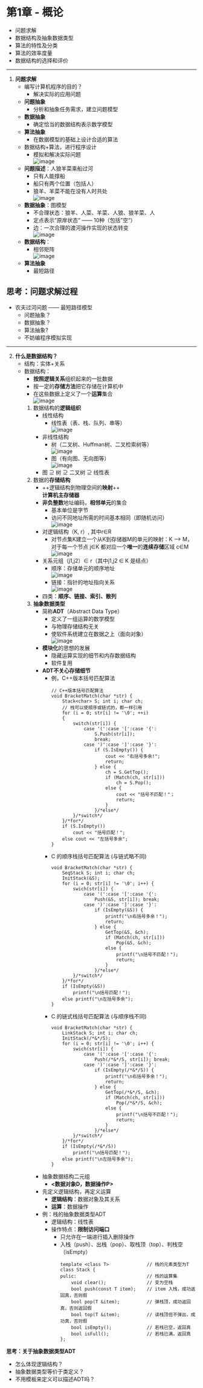 # 第1章 - 概论
* 问题求解
* 数据结构及抽象数据类型
* 算法的特性及分类
* 算法的效率度量
* 数据结构的选择和评价

---
1. **问题求解**
	* 编写计算机程序的目的？
		- 解决实际的应用问题
	- **问题抽象**
		- 分析和抽象任务需求，建立问题模型
	- **数据抽象**
		- 确定恰当的数据结构表示数学模型
	- **算法抽象**
		- 在数据模型的基础上设计合适的算法
	- 数据结构+算法，进行程序设计
		- 模拟和解决实际问题  
		![image](https://github.com/muyanbiao/program_design_and_algorithm/blob/master/data_structure/week1/Resources/data_structure_defination.png)
	* **问题描述**：人狼羊菜乘船过河
		- 只有人能撑船
		- 船只有两个位置（包括人）
		- 狼羊、羊菜不能在没有人时共处  
		![image](https://github.com/muyanbiao/program_design_and_algorithm/blob/master/data_structure/week1/Resources/man_wolf_sheep_greens1.png)  
	- **数据抽象**：图模型
		- 不合理状态：狼羊、人菜、羊菜、人狼、狼羊菜、人
		- 定点表示”原岸状态“ —— 10种（包括”空“）
		- 边：一次合理的渡河操作实现的状态转变  
		![image](https://github.com/muyanbiao/program_design_and_algorithm/blob/master/data_structure/week1/Resources/man_wolf_sheep_greens2.png)  
	- **数据结构**：
		- 相邻矩阵  
		![image](https://github.com/muyanbiao/program_design_and_algorithm/blob/master/data_structure/week1/Resources/man_wolf_sheep_greens3.png)
	- **算法抽象**
		- 最短路径  
## 思考：问题求解过程
* 农夫过河问题 —— 最短路径模型
	* 问题抽象？
	* 数据抽象？
	* 算法抽象?
	* 不妨编程序模拟实现

---
2. **什么是数据结构？**
	* 结构：实体+关系
	* 数据结构：
		* **按照逻辑关系**组织起来的一批数据
		* 按一定的**存储方法**把它存储在计算机中
		* 在这些数据上定义了一个**运算**集合  
		![image](https://github.com/muyanbiao/program_design_and_algorithm/blob/master/data_structure/week1/Resources/da1.png)
		1. 数据结构的**逻辑组织**
			* 线性结构
				* 线性表（表、栈、队列、串等）  
				![image](https://github.com/muyanbiao/program_design_and_algorithm/blob/master/data_structure/week1/Resources/da2.png)
			* 非线性结构
				* 树（二叉树、Huffman树、二叉检索树等）  
				![image](https://github.com/muyanbiao/program_design_and_algorithm/blob/master/data_structure/week1/Resources/da3.png)
				* 图（有向图、无向图等）  
				![image](https://github.com/muyanbiao/program_design_and_algorithm/blob/master/data_structure/week1/Resources/da4.png)
			* 图 ⊇ 树 ⊇ 二叉树 ⊇ 线性表
		2. 数据的**存储结构**
			* ++逻辑结构到物理空间的**映射**++  
		   **计算机主存储器**
			* **非负整数**地址编码，**相邻单元**的集合
				* 基本单位是字节
				* 访问不同地址所需的时间基本相同（即随机访问）  
				![image](https://github.com/muyanbiao/program_design_and_algorithm/blob/master/data_structure/week1/Resources/da5.png)
			* 对逻辑结构（K, r）, 其中r∈R
				* 对节点集K建立一个从K到存储器M的单元的映射：K —> M，对于每一个节点 j∈K 都对应一个**唯一**的**连续存储**区域 c∈M  
				![image](https://github.com/muyanbiao/program_design_and_algorithm/blob/master/data_structure/week1/Resources/da6.png)
			* 关系元组（j1,j2）∈ r（其中j1,j2 ∈ K 是结点）
				* 顺序：存储单元的顺序地址  
				![image](https://github.com/muyanbiao/program_design_and_algorithm/blob/master/data_structure/week1/Resources/da7.png)
				* 链接：指针的地址指向关系  
				![image](https://github.com/muyanbiao/program_design_and_algorithm/blob/master/data_structure/week1/Resources/da8.png)
			* 四类：**顺序、链接、索引、散列**
		3. **抽象数据类型**
			* 简称**ADT**（Abstract Data Type）
				- 定义了一组运算的数学模型
				- 与物理存储结构无关
				- 使软件系统建立在数据之上（面向对象）  
				![image](https://github.com/muyanbiao/program_design_and_algorithm/blob/master/data_structure/week1/Resources/da1.png)
			* **模块化**的思想的发展
				- 隐藏运算实现的细节和内存数据结构
				- 软件复用
			- **ADT不关心存储细节**
				- 例，C++版本括号匹配算法
                    ```
                    // C++版本括号匹配算法
                    void BracketMatch(char *str) {
                    	Stack<char> S; int i; char ch;
                    	// 栈可以使顺序或链式的，都一样引用
                    	for (i = 0; str[i] != '\0'; ++i)
                    	{
                    		switch(str[i]) {
                    			case '(':case '[':case '{':
                    				S.Push(str[i]); 
                    				break;
                    			case ')':case ']':case '}':
                    				if (S.IsEmpty()) {
                    					cout << "右括号多余!";
                    					return;
                    				} else {
                    					ch = S.GetTop();
                    					if (Match(ch, str[i]))
                    						ch = S.Pop();
                    					else {
                    						cout << "括号不匹配！"；
                    						return;
                    					}
                    				}/*else*/
                    		}/*switch*/
                    	}/*for*/
                    	if (S.IsEmpty())
                    		cout << "括号匹配！";
                    	else cout << "左括号多余";
                    }
                    ```
				* C 的顺序栈括号匹配算法 (与链式略不同)
                    ```
                    void BracketMatch(char *str) {
                    	SeqStack S; int i; char ch;
                    	InitStack(&S);
                    	for (i = 0; str[i] != '\0'; i++) {
                    		swich(str[i]) {
                    			case '(':case '[':case '{':
                    				Push(&S, str[i]); break;
                    			case ')':case ']':case '}':
                    				if (IsEmpty(&S)) {
                    					printf("\n右括号多余！");
                    					return;
                    				} else {
                    					GetTop(&S, &ch);
                    					if (Match(ch, str[i]))
                    						Pop(&S, &ch);
                    					else {
                    						printf("\n括号不匹配！");
                    						return;
                    					}
                    				}/*else*/
                    		}/*switch*/
                    	}/*for*/
                    	if (IsEmpty(&S))
                    		printf("\n括号匹配！");
                    	else printf("\n左括号多余");
                    }
                    ```
				* C 的链式栈括号匹配算法 (与顺序栈不同)
                    ```
                    void BracketMatch(char *str) {
                    	LinkStack S; int i; char ch;
                    	InitStack(/*&*/S);
                    	for (i = 0; str[i] != '\0'; i++) {
                    		swich(str[i]) {
                    			case '(':case '[':case '{':
                    				Push(/*&*/S, str[i]); break;
                    			case ')':case ']':case '}':
                    				if (IsEmpty(/*&*/S)) {
                    					printf("\n右括号多余！");
                    					return;
                    				} else {
                    					GetTop(/*&*/S, &ch);
                    					if (Match(ch, str[i]))
                    						Pop(/*&*/S, &ch);
                    					else {
                    						printf("\n括号不匹配！");
                    						return;
                    					}
                    				}/*else*/
                    		}/*switch*/
                    	}/*for*/
                    	if (IsEmpty(/*&*/S))
                    		printf("\n括号匹配！");
                    	else printf("\n左括号多余");
                    }
                    ```
			* 抽象数据结构二元组
				* **<数据对象D，数据操作P>**
			* 先定义逻辑结构，再定义运算
				* **逻辑结构**：数据对象及其关系
				* **运算**：数据操作
			* 例：栈的抽象数据类型ADT
				* 逻辑结构：线性表
				* 操作特点：**限制访问端口**
					- 只允许在一端进行插入删除操作
					- 入栈（push）、出栈（pop）、取栈顶（top）、判栈空（isEmpty）
                        ```
                        template <class T>				// 栈的元素类型为T
                        class Stack {
                        pulic:							// 栈的运算集
                        	void clear();				// 变为空栈
                        	bool push(const T item); 	// item 入栈，成功返回真，否则假
                        	bool pop(T &item);			// 弹栈顶，成功返回真，否则返回假
                        	bool top(T &item);			// 读栈顶但不弹出，成功真，否则假
                        	bool isEmpty();				// 若栈已空，返回真
                        	bool isFull();				// 若栈已满，返回真
                        };				
                        ```

**思考：关于抽象数据类型ADT**
* 怎么体现逻辑结构？
* 抽象数据类型等价于类定义？
* 不用模板来定义可以描述ADT吗？
